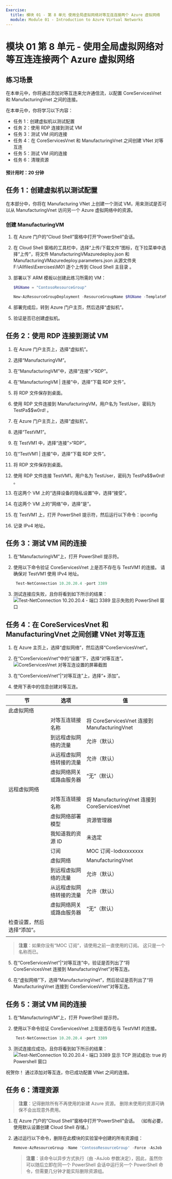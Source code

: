```yaml
---
Exercise:
  title: 模块 01 - 第 8 单元 使用全局虚拟网络对等互连连接两个 Azure 虚拟网络
  module: Module 01 - Introduction to Azure Virtual Networks
---
```

# <a name="m01-unit-8-connect-two-azure-virtual-networks-using-global-virtual-network-peering"></a>模块 01 第 8 单元 - 使用全局虚拟网络对等互连连接两个 Azure 虚拟网络

## <a name="exercise-scenario"></a>练习场景 
在本单元中，你将通过添加对等互连来允许通信流，以配置 CoreServicesVnet 和 ManufacturingVnet 之间的连接。 

在本单元中，你将学习以下内容：

+ 任务 1：创建虚拟机以测试配置
+ 任务 2：使用 RDP 连接到测试 VM
+ 任务 3：测试 VM 间的连接
+ 任务 4：在 CoreServicesVnet 和 ManufacturingVnet 之间创建 VNet 对等互连
+ 任务 5：测试 VM 间的连接
+ 任务 6：清理资源

#### <a name="estimated-time-20-minutes"></a>预计用时：20 分钟

## <a name="task-1-create-a-virtual-machine-to-test-the-configuration"></a>任务 1：创建虚拟机以测试配置

在本部分中，你将在 Manufacturing VNet 上创建一个测试 VM，用来测试是否可以从 ManufacturingVnet 访问另一个 Azure 虚拟网络中的资源。

### <a name="create-manufacturingvm"></a>创建 ManufacturingVM

1. 在 Azure 门户的“Cloud Shell”窗格中打开“PowerShell”会话。

2. 在 Cloud Shell 窗格的工具栏中，选择“上传/下载文件”图标，在下拉菜单中选择“上传”，将文件 ManufacturingVMazuredeploy.json 和 ManufacturingVMazuredeploy.parameters.json 从源文件夹 F:\Allfiles\Exercises\M01 逐个上传到 Cloud Shell 主目录  。

3. 部署以下 ARM 模板以创建此练习所需的 VM：

   ```powershell
   $RGName = "ContosoResourceGroup"
   
   New-AzResourceGroupDeployment -ResourceGroupName $RGName -TemplateFile ManufacturingVMazuredeploy.json -TemplateParameterFile ManufacturingVMazuredeploy.parameters.json
   ```
  
4. 部署完成后，转到 Azure 门户主页，然后选择“虚拟机”。

5. 验证是否已创建虚拟机。

## <a name="task-2-connect-to-the-test-vms-using-rdp"></a>任务 2：使用 RDP 连接到测试 VM

1. 在 Azure 门户主页上，选择“虚拟机”。

2. 选择“ManufacturingVM”。

3. 在“ManufacturingVM”中，选择“连接”&gt;“RDP”。

4. 在“ManufacturingVM | 连接”中，选择“下载 RDP 文件”。

5. 将 RDP 文件保存到桌面。

6. 使用 RDP 文件连接到 ManufacturingVM，用户名为 TestUser，密码为 TestPa$$w0rd! 。

7. 在 Azure 门户主页上，选择“虚拟机”。

8. 选择“TestVM1”。

9. 在 TestVM1 中，选择“连接”&gt;“RDP”。

10. 在“TestVM1 | 连接”中，选择“下载 RDP 文件”。

11. 将 RDP 文件保存到桌面。

12. 使用 RDP 文件连接 TestVM1，用户名为 TestUser，密码为 TestPa$$w0rd! 。

13. 在这两个 VM 上的“选择设备的隐私设置”中，选择“接受”。

14. 在这两个 VM 上的“网络”中，选择“是”。

15. 在 TestVM1 上，打开 PowerShell 提示符，然后运行以下命令：ipconfig

16. 记录 IPv4 地址。 

 

## <a name="task-3-test-the-connection-between-the-vms"></a>任务 3：测试 VM 间的连接

1. 在“ManufacturingVM”上，打开 PowerShell 提示符。

2. 使用以下命令验证 CoreServicesVnet 上是否不存在与 TestVM1 的连接。 请确保对 TestVM1 使用 IPv4 地址。

   ```powershell
    Test-NetConnection 10.20.20.4 -port 3389
    ```


3. 测试连接应失败，且你将看到如下所示的结果：![Test-NetConnection 10.20.20.4 - 端口 3389 显示失败的 PowerShell 窗口](../media/test-netconnection-fail.png)

 

## <a name="task-4-create-vnet-peerings-between-coreservicesvnet-and-manufacturingvnet"></a>任务 4：在 CoreServicesVnet 和 ManufacturingVnet 之间创建 VNet 对等互连

1. 在 Azure 主页上，选择“虚拟网络”，然后选择“CoreServicesVnet”。

2. 在“CoreServicesVnet”中的“设置”下，选择“对等互连”。
   ![CoreServicesVnet 对等互连设置的屏幕截图](../media/create-peering-on-coreservicesvnet.png)

3. 在“CoreServicesVnet”|“对等互连”上，选择“+ 添加”。

4. 使用下表中的信息创建对等互连。

| **节**                          | **选项**                                    | 值                             |
| ------------------------------------ | --------------------------------------------- | ------------------------------------- |
| 此虚拟网络                 |                                               |                                       |
|                                      | 对等互连链接名称                             | 将 CoreServicesVnet 连接到 ManufacturingVnet |
|                                      | 到远程虚拟网络的流量             | 允许（默认）                       |
|                                      | 从远程虚拟网络转接的流量 | 允许（默认）                       |
|                                      | 虚拟网络网关或路由服务器       | “无”（默认）                        |
| 远程虚拟网络               |                                               |                                       |
|                                      | 对等互连链接名称                             | 将 ManufacturingVnet 连接到 CoreServicesVnet |
|                                      | 虚拟网络部署模型              | 资源管理器                      |
|                                      | 我知道我的资源 ID                         | 未选定                          |
|                                      | 订阅                                  | MOC 订阅-lodxxxxxxxx          |
|                                      | 虚拟网络                               | ManufacturingVnet                     |
|                                      | 到远程虚拟网络的流量             | 允许（默认）                       |
|                                      | 从远程虚拟网络转接的流量 | 允许（默认）                       |
|                                      | 虚拟网络网关或路由服务器       | “无”（默认）                        |
| 检查设置，然后选择“添加”。 |                                               |                                       |
|                                      |                                               |                                       |

 >**注意**：如果你没有“MOC 订阅”，请使用之前一直使用的订阅。 这只是一个名称而已。

5. 在“CoreServicesVnet”|“对等互连”中，验证是否列出了“将 CoreServicesVnet 连接到 ManufacturingVnet”对等互连。

6. 在“虚拟网络”下，选择“ManufacturingVnet”，然后验证是否列出了“将 ManufacturingVnet 连接到 CoreServicesVnet”对等互连。

 

## <a name="task-5-test-the-connection-between-the-vms"></a>任务 5：测试 VM 间的连接

1. 在“ManufacturingVM”上，打开 PowerShell 提示符。

2. 使用以下命令验证 CoreServicesVnet 上现是否存在与 TestVM1 的连接。 

   ```powershell
    Test-NetConnection 10.20.20.4 -port 3389
    ```


3. 测试连接应成功，且你将看到如下所示的结果：![Test-NetConnection 10.20.20.4 - 端口 3389 显示 TCP 测试成功: true 的 Powershell 窗口](../media/test-connection-succeeded.png)

 

祝贺你！ 通过添加对等互连，你已成功配置 VNet 之间的连接。 

## <a name="task-6-clean-up-resources"></a>任务 6：清理资源

   >**注意**：记得删除所有不再使用的新建 Azure 资源。 删除未使用的资源可确保不会出现意外费用。

1. 在 Azure 门户的“Cloud Shell”窗格中打开“PowerShell”会话。 （如有必要，使用默认设置创建 Cloud Shell 存储。）

1. 通过运行以下命令，删除在此模块的实验室中创建的所有资源组：

   ```powershell
   Remove-AzResourceGroup -Name 'ContosoResourceGroup' -Force -AsJob
   ```

    >**注意**：该命令以异步方式执行（由 -AsJob 参数决定），因此，虽然你可以随后立即在同一个 PowerShell 会话中运行另一个 PowerShell 命令，但需要几分钟才能实际删除资源组。
